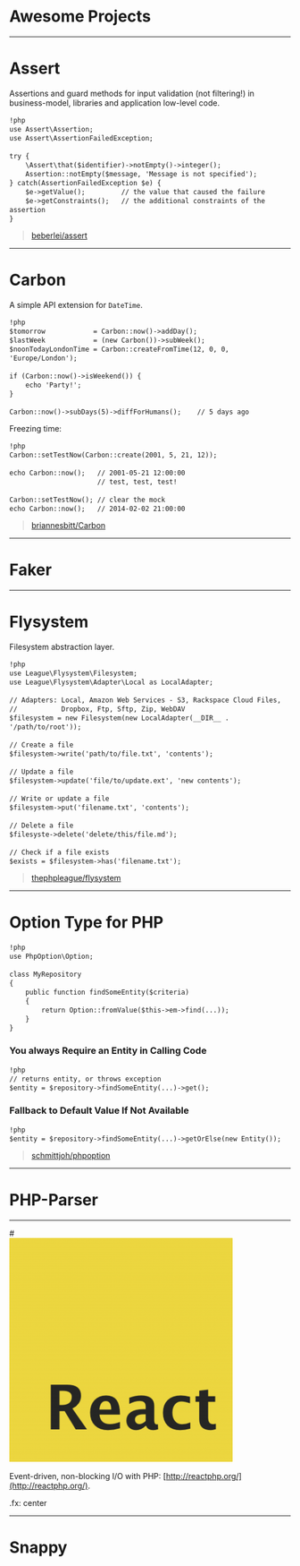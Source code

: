 # Awesome Projects

---

# Assert

Assertions and guard methods for input validation (not filtering!) in
business-model, libraries and application low-level code.

    !php
    use Assert\Assertion;
    use Assert\AssertionFailedException;

    try {
        \Assert\that($identifier)->notEmpty()->integer();
        Assertion::notEmpty($message, 'Message is not specified');
    } catch(AssertionFailedException $e) {
        $e->getValue();         // the value that caused the failure
        $e->getConstraints();   // the additional constraints of the assertion
    }

<blockquote class="no-before-icon">
    <i class="fa fa-github"></i>
    <p><a href="https://github.com/beberlei/assert">beberlei/assert</a></p>
</blockquote>

---

# Carbon

A simple API extension for `DateTime`.

    !php
    $tomorrow            = Carbon::now()->addDay();
    $lastWeek            = (new Carbon())->subWeek();
    $noonTodayLondonTime = Carbon::createFromTime(12, 0, 0, 'Europe/London');

    if (Carbon::now()->isWeekend()) {
        echo 'Party!';
    }

    Carbon::now()->subDays(5)->diffForHumans();    // 5 days ago

Freezing time:

    !php
    Carbon::setTestNow(Carbon::create(2001, 5, 21, 12));

    echo Carbon::now();   // 2001-05-21 12:00:00
                          // test, test, test!

    Carbon::setTestNow(); // clear the mock
    echo Carbon::now();   // 2014-02-02 21:00:00

<blockquote class="no-before-icon">
    <i class="fa fa-github"></i>
    <p><a href="https://github.com/briannesbitt/Carbon">briannesbitt/Carbon</a></p>
</blockquote>

---

# Faker

---

# Flysystem

Filesystem abstraction layer.

    !php
    use League\Flysystem\Filesystem;
    use League\Flysystem\Adapter\Local as LocalAdapter;

    // Adapters: Local, Amazon Web Services - S3, Rackspace Cloud Files,
    //           Dropbox, Ftp, Sftp, Zip, WebDAV
    $filesystem = new Filesystem(new LocalAdapter(__DIR__ . '/path/to/root'));

    // Create a file
    $filesystem->write('path/to/file.txt', 'contents');

    // Update a file
    $filesystem->update('file/to/update.ext', 'new contents');

    // Write or update a file
    $filesystem->put('filename.txt', 'contents');

    // Delete a file
    $filesyste->delete('delete/this/file.md');

    // Check if a file exists
    $exists = $filesystem->has('filename.txt');

<blockquote class="no-before-icon">
    <i class="fa fa-github"></i>
    <p><a href="https://github.com/thephpleague/flysystem">thephpleague/flysystem</a></p>
</blockquote>

---

# Option Type for PHP

    !php
    use PhpOption\Option;

    class MyRepository
    {
        public function findSomeEntity($criteria)
        {
            return Option::fromValue($this->em->find(...));
        }
    }

### You always Require an Entity in Calling Code

    !php
    // returns entity, or throws exception
    $entity = $repository->findSomeEntity(...)->get();

### Fallback to Default Value If Not Available

    !php
    $entity = $repository->findSomeEntity(...)->getOrElse(new Entity());


<blockquote class="no-before-icon">
    <i class="fa fa-github"></i>
    <p><a href="https://github.com/schmittjoh/php-option">schmittjoh/phpoption</a></p>
</blockquote>

---

# PHP-Parser

---

#<br>![React](../images/react.png)

Event-driven, non-blocking I/O with PHP:
[http://reactphp.org/](http://reactphp.org/).

.fx: center

---

# Snappy
